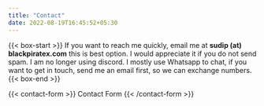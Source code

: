 ```yaml
---
title: "Contact"
date: 2022-08-19T16:45:52+05:30
---
```

{{< box-start >}}
If you want to reach me quickly,  email me at **sudip (at) blackpiratex.com** this is best option. I would appreciate it if you do not send spam.
I am no longer using discord. I mostly use Whatsapp to chat, if you want to get in touch, send me an email first, so we can exchange numbers.
{{< box-end >}}

{{< contact-form >}}
Contact Form
{{< /contact-form >}}
